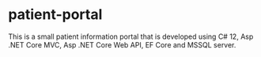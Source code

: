 # patient-portal
This is a small patient information portal that is developed using C# 12, Asp .NET Core MVC, Asp .NET Core Web API, EF Core and MSSQL server.
